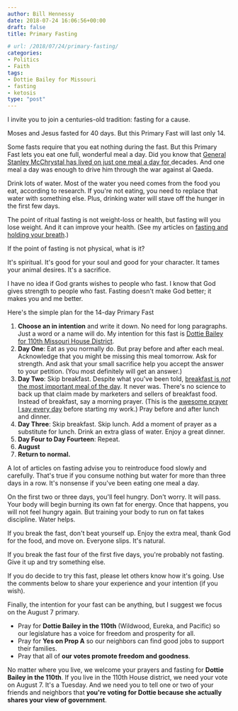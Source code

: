 ```yaml
---
author: Bill Hennessy
date: 2018-07-24 16:06:56+00:00
draft: false
title: Primary Fasting

# url: /2018/07/24/primary-fasting/
categories:
- Politics
- Faith
tags:
- Dottie Bailey for Missouri
- fasting
- ketosis
type: "post"
---
```


I invite you to join a centuries-old tradition: fasting for a cause. 

Moses and Jesus fasted for 40 days. But this Primary Fast will last only 14. 

Some fasts require that you eat nothing during the fast. But this Primary Fast lets you eat one full, wonderful meal a day. Did you know that [General Stanley McChrystal has lived on just one meal a day for ](https://www.wearethemighty.com/articles/gen-stan-mcchrystal-one-meal)decades. And one meal a day was enough to drive him through the war against al Qaeda. 

Drink lots of water. Most of the water you need comes from the food you eat, according to research. If you're not eating, you need to replace that water with something else. Plus, drinking water will stave off the hunger in the first few days.

The point of ritual fasting is not weight-loss or health, but fasting will you lose weight. And it can improve your health. (See my articles on [fasting and holding your breath](https://www.hennessysview.com/2017/01/29/how-to-hold-your-breath-for-3-minutes/).)

If the point of fasting is not physical, what is it? 

It's spiritual. It's good for your soul and good for your character. It tames your animal desires. It's a sacrifice.


I have no idea if God grants wishes to people who fast. I know that God gives strength to people who fast. Fasting doesn't make God better; it makes you and me better. 


Here's the simple plan for the 14-day Primary Fast


1. **Choose an in intention** and write it down. No need for long paragraphs. Just a word or a name will do. My intention for this fast is [Dottie Bailey for 110th Missouri House District](https://dottiebailey.com).   
2. **Day One**: Eat as you normally do. But pray before and after each meal. Acknowledge that you might be missing this meal tomorrow. Ask for strength. And ask that your small sacrifice help you accept the answer to your petition. (You most definitely will get an answer.)  
3. **Day Two**: Skip breakfast. Despite what you've been told, [breakfast is *not* the most important meal of the day](https://www.sciencealert.com/do-you-really-need-to-eat-breakfast). It never was. There's no science to back up that claim made by marketers and sellers of breakfast food. Instead of breakfast, say a morning prayer. (This is the [awesome prayer I say every day](https://www.hennessysview.com/2018/07/05/an-awesome-prayer-to-start-your-day/) before starting my work.) Pray before and after lunch and dinner.  
4. **Day Three**: Skip breakfast. Skip lunch. Add a moment of prayer as a substitute for lunch. Drink an extra glass of water. Enjoy a great dinner.  
5. **Day Four to Day Fourteen**: Repeat.  
6. **August** 
7. **Return to normal.**   

A lot of articles on fasting advise you to reintroduce food slowly and carefully. That's true if you consume nothing but water for more than three days in a row. It's nonsense if you've been eating one meal a day. 

On the first two or three days, you'll feel hungry. Don't worry. It will pass. Your body will begin burning its own fat for energy. Once that happens, you will not feel hungry again. But training your body to run on fat takes discipline. Water helps. 

If you break the fast, don't beat yourself up. Enjoy the extra meal, thank God for the food, and move on. Everyone slips. It's natural. 

If you break the fast four of the first five days, you're probably not fasting. Give it up and try something else. 

If you do decide to try this fast, please let others know how it's going. Use the comments below to share your experience and your intention (if you wish).

Finally, the intention for your fast can be anything, but I suggest we focus on the August 7 primary. 

* Pray for **Dottie Bailey in the 110th** (Wildwood, Eureka, and Pacific) so our legislature has a voice for freedom and prosperity for all.  
* Pray for **Yes on Prop A** so our neighbors can find good jobs to support their families.  
* Pray that all of **our votes promote freedom and goodness**. 

No matter where you live, we welcome your prayers and fasting for **Dottie Bailey in the 110th**. If you live in the 110th House district, we need your vote on August 7. It's a Tuesday. And we need you to tell one or two of your friends and neighbors that **you're voting for Dottie because she actually shares your view of government**.
